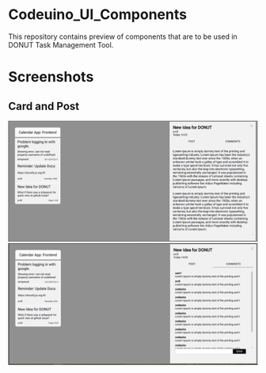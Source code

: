 # Codeuino_UI_Components
This repository contains preview of components that are to be used in DONUT Task Management Tool.
# Screenshots
## Card and Post
![Card and Post](https://github.com/svr8/Codeuino_UI_Components/blob/master/Post_Body.png)
![Card and Post](https://github.com/svr8/Codeuino_UI_Components/blob/master/Post_Comments.png)
